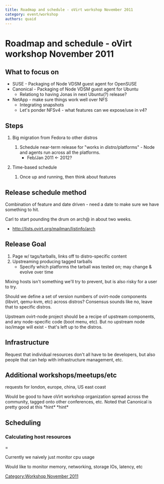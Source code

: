 ```yaml
---
title: Roadmap and schedule - oVirt workshop November 2011
category: event/workshop
authors: quaid
---
```


# Roadmap and schedule - oVirt workshop November 2011

## What to focus on

*   SUSE - Packaging of Node VDSM guest agent for OpenSUSE
*   Canonical - Packaging of Node VDSM guest agent for Ubuntu
    -   Relationg to having Jonas in next Ubuntu(?) release?
*   NetApp - make sure things work well over NFS
    -   Integrating snapshots
    -   Let's ponder NFSv4 - what features can we expose/use in v4?

## Steps

1.  Big migration from Fedora to other distros
    1.  Schedule near-term release for "works in $distro/$platforms" - Node and agents run across all the platforms.
        -   Feb/Jan 2011 <- 2012?

2.  Time-based schedule
    1.  Once up and running, then think about features

## Release schedule method

Combination of feature and date driven - need a date to make sure we have something to hit.

Carl to start pounding the drum on arch@ in about two weeks.

*   <http://lists.ovirt.org/mailman/listinfo/arch>

## Release Goal

1.  Page w/ tags/tarballs, links off to distro-specific content
2.  Upstreaming producing tagged tarballs
    -   Specify which platforms the tarball was tested on; may change & evolve over time

Mixing hosts isn't something we'll try to prevent, but is also risky for a user to try.

Should we define a set of version numbers of ovirt-node components (libvirt, qemu-kvm, etc) across distros? Consensus sounds like no, leave that to specific distros.

Upstream ovirt-node project should be a recipe of upstream components, and any node-specific code (boot menu, etc). But no upstream node iso/image will exist - that's left up to the distros.

## Infrastructure

Request that individual resources don't all have to be developers, but also people that can help with infrastructure management, etc.

## Additional workshops/meetups/etc

requests for london, europe, china, US east coast

Would be good to have oVirt workshop organization spread across the community, tagged onto other conferences, etc. Noted that Canonical is pretty good at this \*hint\* \*hint\*

## Scheduling

### Calculating host resources

=

Currently we naively just monitor cpu usage

Would like to monitor memory, networking, storage IOs, latency, etc

[Category:Workshop November 2011](/community/events/archives/workshop/workshop-november-2011/)

